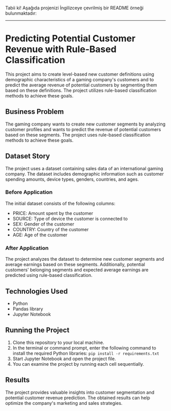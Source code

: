 Tabii ki! Aşağıda projenizi İngilizceye çevrilmiş bir README örneği bulunmaktadır:

---

# Predicting Potential Customer Revenue with Rule-Based Classification

This project aims to create level-based new customer definitions using demographic characteristics of a gaming company's customers and to predict the average revenue of potential customers by segmenting them based on these definitions. The project utilizes rule-based classification methods to achieve these goals.

## Business Problem
The gaming company wants to create new customer segments by analyzing customer profiles and wants to predict the revenue of potential customers based on these segments. The project uses rule-based classification methods to achieve these goals.

## Dataset Story
The project uses a dataset containing sales data of an international gaming company. The dataset includes demographic information such as customer spending amounts, device types, genders, countries, and ages.

### Before Application
The initial dataset consists of the following columns:
- PRICE: Amount spent by the customer
- SOURCE: Type of device the customer is connected to
- SEX: Gender of the customer
- COUNTRY: Country of the customer
- AGE: Age of the customer

### After Application
The project analyzes the dataset to determine new customer segments and average earnings based on these segments. Additionally, potential customers' belonging segments and expected average earnings are predicted using rule-based classification.

## Technologies Used
- Python
- Pandas library
- Jupyter Notebook

## Running the Project
1. Clone this repository to your local machine.
2. In the terminal or command prompt, enter the following command to install the required Python libraries: `pip install -r requirements.txt`
3. Start Jupyter Notebook and open the project file.
4. You can examine the project by running each cell sequentially.

## Results
The project provides valuable insights into customer segmentation and potential customer revenue prediction. The obtained results can help optimize the company's marketing and sales strategies.



